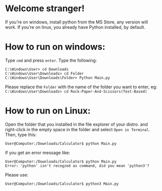 # Welcome stranger!
If you're on windows, install python from the MS Store, any version will work. If you're on linux, you already have Python installed, by default.

# How to run on windows:
Type `cmd` and press `enter`. Type the following:
 ``` shellscript
 C:\Windows\User> cd Downloads
 C:\Windows\User\Downloads> cd Folder
 C:\Windows\User\Downloads\Folder> Python Main.py
 ```
 Please replace the `Folder` with the name of the folder you want to enter, eg: `C:\Windows\User\Downloads> cd Rock-Paper-And-Scissors(Text-Based)`
 
 # How to run on Linux:
 Open the folder that you installed in the file explorer of your distro. and right-click in the empty space in the folder and select `Open in Terminal`.
 Then, type this:
 ``` shellscript  
 User@Computer:/Downloads/Calculator$ python Main.py
 ```
 If you get an error message like: 
 ``` shellscript  
 User@Computer:/Downloads/Calculator$ python Main.py
 Error: 'python' isn't recogzed as command, did you mean 'python3'?
 ```
 Please use:
  ``` shellscript  
 User@Computer:/Downloads/Calculator$ python3 Main.py
 ```
 

